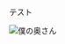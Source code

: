 テスト

 ![僕の奥さん](https://github.com/darlingcats/neko6/blob/master/InDesignScript/cellJoin.gif?raw=true)
